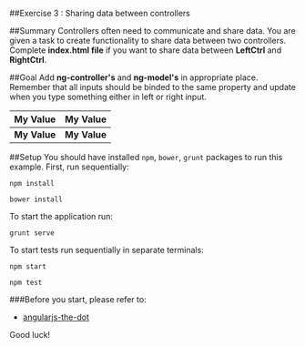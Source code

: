 ##Exercise 3 : Sharing data between controllers

##Summary
Controllers often need to communicate and share data. You are given a task to create functionality to share data between two controllers.
Complete **index.html file** if you want to share data between **LeftCtrl** and **RightCtrl**.

##Goal
Add **ng-controller's** and **ng-model's** in appropriate place. Remember that all inputs should be binded to the same property and update when you type something either in left or right input.

| My Value     	| My Value       	|
|--------------	|----------------	|
| **My Value** 	| **My Value**  	|

##Setup
You should have installed `npm`, `bower`, `grunt`  packages to run this example. First, run sequentially:

```
npm install
```

```
bower install
```

To start the application run:

```
grunt serve
```

To start tests run sequentially in separate terminals:

```
npm start
```

```
npm test
```

###Before you start, please refer to:
* [angularjs-the-dot](https://egghead.io/lessons/angularjs-the-dot)

Good luck!
